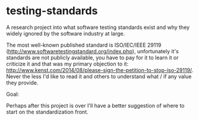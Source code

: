 # testing-standards

A research project into what software testing standards exist and why they widely ignored by the software industry at large.

The most well-known published standard is ISO/IEC/IEEE 29119 (http://www.softwaretestingstandard.org/index.php), unfortunately it's standards are not publicly available, you have to pay for it to learn it or criticize it and that was my primary objection to it: http://www.kenst.com/2014/08/please-sign-the-petition-to-stop-iso-29119/. Never the less I'd like to read it and others to understand what / if any value they provide.

Goal:

Perhaps after this project is over I'll have a better suggestion of where to start on the standardization front. 
